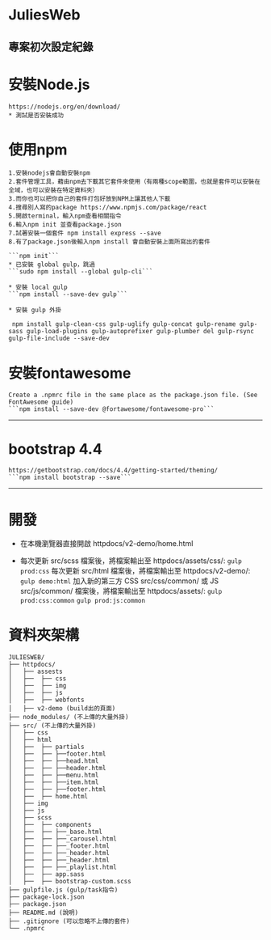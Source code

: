# JuliesWeb
## 專案初次設定紀錄
# 安裝Node.js 
    https://nodejs.org/en/download/
    * 測試是否安裝成功
# 使用npm
    1.安裝nodejs會自動安裝npm
    2.套件管理工具，藉由npm去下載其它套件來使用（有兩種scope範圍，也就是套件可以安裝在全域，也可以安裝在特定資料夾）
    3.而你也可以把你自己的套件打包好放到NPM上讓其他人下載
    4.搜尋別人寫的package https://www.npmjs.com/package/react
    5.開啟terminal，輸入npm查看相關指令
    6.輸入npm init 並查看package.json
    7.試著安裝一個套件 npm install express --save
    8.有了package.json後輸入npm install 會自動安裝上面所寫出的套件

    ```npm init```
    * 已安裝 global gulp，跳過
    ```sudo npm install --global gulp-cli```

    * 安裝 local gulp
    ```npm install --save-dev gulp```

    * 安裝 gulp 外掛
   ``` npm install gulp-clean-css gulp-uglify gulp-concat gulp-rename gulp-sass gulp-load-plugins gulp-autoprefixer gulp-plumber del gulp-rsync gulp-file-include --save-dev```
# 安裝fontawesome
    Create a .npmrc file in the same place as the package.json file. (See FontAwesome guide)
    ```npm install --save-dev @fortawesome/fontawesome-pro```

-----
# bootstrap 4.4

    https://getbootstrap.com/docs/4.4/getting-started/theming/
    ```npm install bootstrap --save```

-----
# 開發
* 在本機瀏覽器直接開啟 httpdocs/v2-demo/home.html

* 每次更新 src/scss 檔案後，將檔案輸出至 httpdocs/assets/css/:
```gulp prod:css```
每次更新 src/html 檔案後，將檔案輸出至 httpdocs/v2-demo/:
```gulp demo:html```
加入新的第三方 CSS src/css/common/ 或 JS src/js/common/ 檔案後，將檔案輸出至 httpdocs/assets/:
```gulp prod:css:common```
```gulp prod:js:common```
# 資料夾架構
```
JULIESWEB/
├── httpdocs/
│   ├── assests
│   ├──  ├── css
│   ├──  ├── img
│   ├──  ├── js
│   ├──  ├── webfonts
│   ├── v2-demo (build出的頁面)
├── node_modules/ (不上傳的大量外掛)
├── src/ (不上傳的大量外掛)
│   ├── css
│   ├── html
│   ├──  ├── partials
│   ├──  ├── ├──footer.html
│   ├──  ├── ├──head.html
│   ├──  ├── ├──header.html
│   ├──  ├── ├──menu.html
│   ├──  ├── ├──item.html
│   ├──  ├── ├──footer.html
│   ├──  ├── home.html
│   ├── img
│   ├── js
│   ├── scss
│   ├──  ├── components
│   ├──  ├── ├──_base.html  
│   ├──  ├── ├──_carousel.html
│   ├──  ├── ├──_footer.html
│   ├──  ├── ├──_header.html
│   ├──  ├── ├──_header.html
│   ├──  ├── ├──_playlist.html
│   ├──  ├── app.sass
│   ├──  ├── bootstrap-custom.scss
├── gulpfile.js (gulp/task指令)
├── package-lock.json
├── package.json
├── README.md (說明)
├── .gitignore (可以忽略不上傳的套件)
└── .npmrc
```

    
